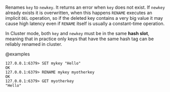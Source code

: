 Renames `key` to `newkey`.
It returns an error when `key` does not exist.
If `newkey` already exists it is overwritten, when this happens `RENAME` executes an implicit `DEL` operation, so if the deleted key contains a very big value it may cause high latency even if `RENAME` itself is usually a constant-time operation.

In Cluster mode, both `key` and `newkey` must be in the same **hash slot**, meaning that in practice only keys that have the same hash tag can be reliably renamed in cluster.

@examples

```valkey-cli
127.0.0.1:6379> SET mykey "Hello"
OK
127.0.0.1:6379> RENAME mykey myotherkey
OK
127.0.0.1:6379> GET myotherkey
"Hello"
```

